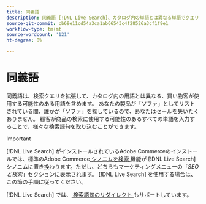 ```yaml
---
title: 同義語
description: 同義語 [!DNL Live Search]、カタログ内の単語とは異なる単語でクエリを展開します。
source-git-commit: cb69e11cd54a3ca1ab66543c4f28526a3cf1f9e1
workflow-type: tm+mt
source-wordcount: '121'
ht-degree: 0%

---
```


# 同義語

同義語は、検索クエリを拡張して、カタログ内の用語とは異なる、買い物客が使用する可能性のある用語を含めます。 あなたの製品が「ソファ」としてリストされている間、誰かが「ソファ」を探しているので、あなたはセールを失いたくありません。 顧客が商品の検索に使用する可能性のあるすべての単語を入力することで、様々な検索語句を取り込むことができます。

>[!IMPORTANT]
>
>[!DNL Live Search] がインストールされているAdobe Commerceのインストールでは、標準のAdobe Commerce[ シノニムを検索 ](https://experienceleague.adobe.com/docs/commerce-admin/catalog/catalog/search/search-terms.html#search-synonyms) 機能が [!DNL Live Search] シノニムに置き換わります。ただし、どちらもマーケティングメニューの「*SEO と検索*」セクションに表示されます。 [!DNL Live Search] を使用する場合は、この節の手順に従ってください。

[!DNL Live Search] では、[ 検索語句のリダイレクト ](https://experienceleague.adobe.com/docs/commerce-admin/catalog/catalog/search/search-terms.html) もサポートしています。
